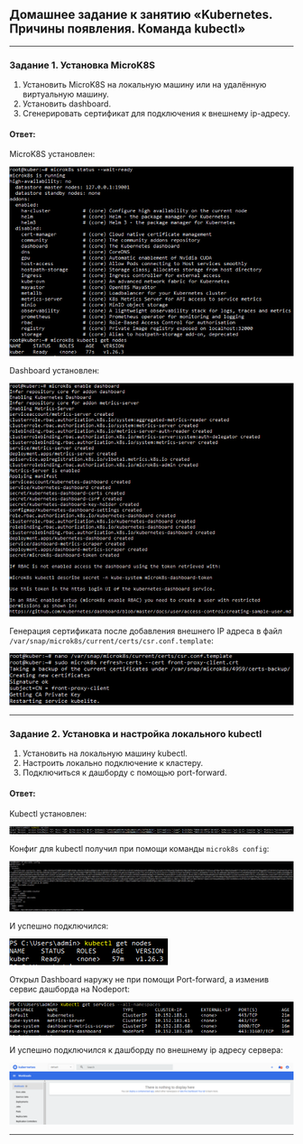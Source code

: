 ## Домашнее задание к занятию «Kubernetes. Причины появления. Команда kubectl»

------

### Задание 1. Установка MicroK8S

1. Установить MicroK8S на локальную машину или на удалённую виртуальную машину.
2. Установить dashboard.
3. Сгенерировать сертификат для подключения к внешнему ip-адресу.

#### Ответ:
MicroK8S установлен:  

   ![microk8s status](./pictures/microk8s%20status.PNG)  
   
   Dashboard установлен:  
   
   ![enable dashboard](./pictures/enable%20dashboard.PNG)  
   
   Генерация сертификата после добавления внешнего IP адреса в файл ```/var/snap/microk8s/current/certs/csr.conf.template```:  
   
   ![certgen](./pictures/certgen.PNG)  

------

### Задание 2. Установка и настройка локального kubectl
1. Установить на локальную машину kubectl.
2. Настроить локально подключение к кластеру.
3. Подключиться к дашборду с помощью port-forward.

#### Ответ:
Kubectl установлен:  

   ![kubectl version](./pictures/kubectl%20version.PNG)  
   
   Конфиг для kubectl получил при помощи команды ```microk8s config```:  
   
   ![kubectl config](./pictures/kubectl%20config.PNG)  
   
   И успешно подключился:  
   
   ![kubectl get nodes](./pictures/kubectl%20get%20nodes.PNG)  
   
   Открыл Dashboard наружу не при помощи Port-forward, а изменив сервис дашборда на Nodeport:  
   
   ![kubectl get services](./pictures/kubectl%20get%20services.PNG)  
   
   И успешно подключился к дашборду по внешнему ip адресу сервера: 
   
   ![dashboard](./pictures/dashboard.PNG)
   
------
